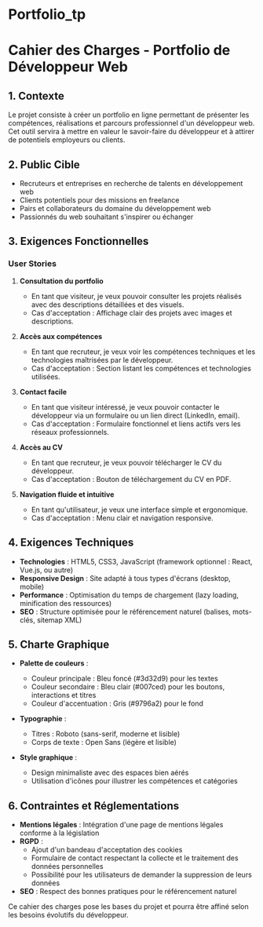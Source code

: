 # Portfolio_tp

# Cahier des Charges - Portfolio de Développeur Web

## 1. Contexte
Le projet consiste à créer un portfolio en ligne permettant de présenter les compétences, réalisations et parcours professionnel d'un développeur web. Cet outil servira à mettre en valeur le savoir-faire du développeur et à attirer de potentiels employeurs ou clients.

## 2. Public Cible
- Recruteurs et entreprises en recherche de talents en développement web
- Clients potentiels pour des missions en freelance
- Pairs et collaborateurs du domaine du développement web
- Passionnés du web souhaitant s'inspirer ou échanger

## 3. Exigences Fonctionnelles

### User Stories
1. **Consultation du portfolio**
   - En tant que visiteur, je veux pouvoir consulter les projets réalisés avec des descriptions détaillées et des visuels.
   - Cas d'acceptation : Affichage clair des projets avec images et descriptions.

2. **Accès aux compétences**
   - En tant que recruteur, je veux voir les compétences techniques et les technologies maîtrisées par le développeur.
   - Cas d'acceptation : Section listant les compétences et technologies utilisées.

3. **Contact facile**
   - En tant que visiteur intéressé, je veux pouvoir contacter le développeur via un formulaire ou un lien direct (LinkedIn, email).
   - Cas d'acceptation : Formulaire fonctionnel et liens actifs vers les réseaux professionnels.

4. **Accès au CV**
   - En tant que recruteur, je veux pouvoir télécharger le CV du développeur.
   - Cas d'acceptation : Bouton de téléchargement du CV en PDF.

5. **Navigation fluide et intuitive**
   - En tant qu'utilisateur, je veux une interface simple et ergonomique.
   - Cas d'acceptation : Menu clair et navigation responsive.

## 4. Exigences Techniques
- **Technologies** : HTML5, CSS3, JavaScript (framework optionnel : React, Vue.js, ou autre)
- **Responsive Design** : Site adapté à tous types d'écrans (desktop, mobile)
- **Performance** : Optimisation du temps de chargement (lazy loading, minification des ressources)
- **SEO** : Structure optimisée pour le référencement naturel (balises, mots-clés, sitemap XML)

## 5. Charte Graphique
- **Palette de couleurs** :
  - Couleur principale : Bleu foncé (#3d32d9) pour les textes
  - Couleur secondaire : Bleu clair (#007ced) pour les boutons, interactions et titres
  - Couleur d'accentuation : Gris (#9796a2) pour le fond

- **Typographie** :
  - Titres : Roboto (sans-serif, moderne et lisible)
  - Corps de texte : Open Sans (légère et lisible)

- **Style graphique** :
  - Design minimaliste avec des espaces bien aérés
  - Utilisation d'icônes pour illustrer les compétences et catégories

## 6. Contraintes et Réglementations
- **Mentions légales** : Intégration d'une page de mentions légales conforme à la législation
- **RGPD** :
  - Ajout d'un bandeau d'acceptation des cookies
  - Formulaire de contact respectant la collecte et le traitement des données personnelles
  - Possibilité pour les utilisateurs de demander la suppression de leurs données
- **SEO** : Respect des bonnes pratiques pour le référencement naturel

Ce cahier des charges pose les bases du projet et pourra être affiné selon les besoins évolutifs du développeur.

